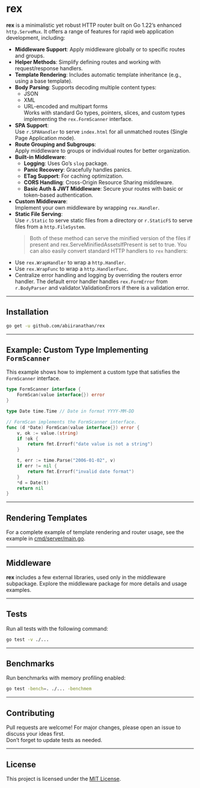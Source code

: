 # rex

**rex** is a minimalistic yet robust HTTP router built on Go 1.22’s enhanced `http.ServeMux`. It offers a range of features for rapid web application development, including:

- **Middleware Support**: Apply middleware globally or to specific routes and groups.
- **Helper Methods**: Simplify defining routes and working with request/response handlers.
- **Template Rendering**: Includes automatic template inheritance (e.g., using a base template).
- **Body Parsing**: Supports decoding multiple content types:
  - JSON
  - XML
  - URL-encoded and multipart forms  
  Works with standard Go types, pointers, slices, and custom types implementing the `rex.FormScanner` interface.
- **SPA Support**:  
  Use `r.SPAHandler` to serve `index.html` for all unmatched routes (Single Page Application mode).
- **Route Grouping and Subgroups**:  
  Apply middleware to groups or individual routes for better organization.
- **Built-in Middleware**:
  - **Logging**: Uses Go’s `slog` package.
  - **Panic Recovery**: Gracefully handles panics.
  - **ETag Support**: For caching optimization.
  - **CORS Handling**: Cross-Origin Resource Sharing middleware.
  - **Basic Auth & JWT Middleware**: Secure your routes with basic or token-based authentication.
- **Custom Middleware**:  
  Implement your own middleware by wrapping `rex.Handler`.
- **Static File Serving**:  
  Use `r.Static` to serve static files from a directory or `r.StaticFS` to serve files from a `http.FileSystem`.
  > Both of these method can serve the minified version of the files if present and rex.ServeMinifiedAssetsIfPresent is set to true.
You can also easily convert standard HTTP handlers to `rex` handlers:
- Use `rex.WrapHandler` to wrap a `http.Handler`.  
- Use `rex.WrapFunc` to wrap a `http.HandlerFunc`.  
- Centralize error handling and logging by overriding the routers error handler. The default error handler handles `rex.FormError` from `r.BodyParser` and validator.ValidationErrors if there is a validation error.
---

## Installation

```bash
go get -u github.com/abiiranathan/rex
```

---

## Example: Custom Type Implementing `FormScanner`

This example shows how to implement a custom type that satisfies the `FormScanner` interface.

```go
type FormScanner interface {
	FormScan(value interface{}) error
}

type Date time.Time // Date in format YYYY-MM-DD

// FormScan implements the FormScanner interface.
func (d *Date) FormScan(value interface{}) error {
	v, ok := value.(string)
	if !ok {
		return fmt.Errorf("date value is not a string")
	}

	t, err := time.Parse("2006-01-02", v)
	if err != nil {
		return fmt.Errorf("invalid date format")
	}
	*d = Date(t)
	return nil
}
```

---

## Rendering Templates

For a complete example of template rendering and router usage, see the example in [cmd/server/main.go](./cmd/server/main.go).

---

## Middleware

**rex** includes a few external libraries, used only in the middleware subpackage. Explore the middleware package for more details and usage examples.

---

## Tests

Run all tests with the following command:

```bash
go test -v ./...
```

---

## Benchmarks

Run benchmarks with memory profiling enabled:

```bash
go test -bench=. ./... -benchmem
```

---

## Contributing

Pull requests are welcome! For major changes, please open an issue to discuss your ideas first.  
Don’t forget to update tests as needed.

---

## License

This project is licensed under the [MIT License](https://choosealicense.com/licenses/mit/).